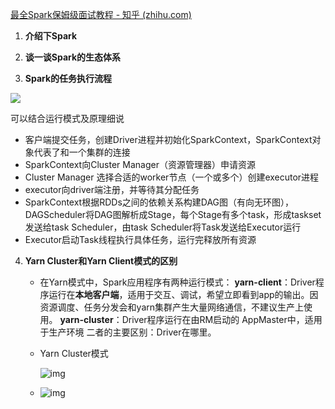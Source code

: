 [最全Spark保姆级面试教程 - 知乎 (zhihu.com)](https://zhuanlan.zhihu.com/p/440179932)

1. **介绍下Spark**

2. **谈一谈Spark的生态体系**

3.  **Spark的任务执行流程**  

   ![](F:\学习资料\学习笔记Typora\1.大数据学习笔记\图片资源\Spark任务执行流程.png)

   可以结合运行模式及原理细说

   * 客户端提交任务，创建Driver进程并初始化SparkContext，SparkContext对象代表了和一个集群的连接
   * SparkContext向Cluster Manager（资源管理器）申请资源
   * Cluster Manager 选择合适的worker节点（一个或多个）创建executor进程
   * executor向driver端注册，并等待其分配任务
   * SparkContext根据RDDs之间的依赖关系构建DAG图（有向无环图），DAGScheduler将DAG图解析成Stage，每个Stage有多个task，形成taskset发送给task Scheduler，由task Scheduler将Task发送给Executor运行
   * Executor启动Task线程执行具体任务，运行完释放所有资源

4. **Yarn Cluster和Yarn Client模式的区别**

   * 在Yarn模式中，Spark应用程序有两种运行模式：
     		**yarn-client**：Driver程序运行在**本地客户端**，适用于交互、调试，希望立即看到app的输出。因资源调度、任务分发会和yarn集群产生大量网络通信，不建议生产上使用。
       		**yarn-cluster**：Driver程序运行在由RM启动的 AppMaster中，适用于生产环境
     二者的主要区别：Driver在哪里。

   * Yarn Cluster模式

     ![img](https://pic4.zhimg.com/80/v2-b9239e2e387f9ba7d3b4d2c30b14f307_1440w.jpg)

   * ![img](https://pic2.zhimg.com/80/v2-36da1a71b1d1c36cde73465504c2f2a5_1440w.jpg)